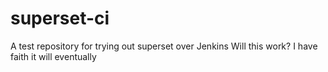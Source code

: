 # superset-ci
A test repository for trying out superset over Jenkins
Will this work? I have faith it will eventually
